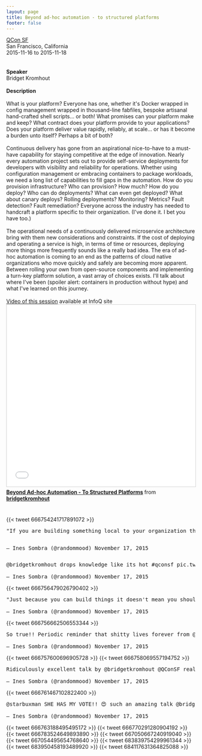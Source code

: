 ```yaml
---
layout: page
title: Beyond ad-hoc automation - to structured platforms
footer: false
---
```


<div class="views-field views-field-nothing">        <span class="field-content views-field-field-details"><a href="https://qconsf.com/sf2015/speakers/bridget-kromhout">QCon SF</a><br>San Francisco, California<br><span class="date-display-start">2015-11-16</span> to <span class="date-display-end">2015-11-18</span></span></div>
<br>

<br>
<b>Speaker</b>
<br>
Bridget Kromhout<br>
<br>
<b>Description</b>
<br>
<br>
What is your platform? Everyone has one, whether it's Docker wrapped in config management wrapped in thousand-line fabfiles, bespoke artisanal hand-crafted shell scripts… or both! What promises can your platform make and keep? What contract does your platform provide to your applications? Does your platform deliver value rapidly, reliably, at scale... or has it become a burden unto itself? Perhaps a bit of both?

<br>
<br>
Continuous delivery has gone from an aspirational nice-to-have to a must-have capability for staying competitive at the edge of innovation. Nearly every automation project sets out to provide self-service deployments for developers with visibility and reliability for operations. Whether using configuration management or embracing containers to package workloads, we need a long list of capabilities to fill gaps in the automation. How do you provision infrastructure? Who can provision? How much? How do you deploy? Who can do deployments? What can even get deployed? What about canary deploys? Rolling deployments? Monitoring? Metrics? Fault detection? Fault remediation? Everyone across the industry has needed to handcraft a platform specific to their organization. (I've done it. I bet you have too.)
<br>
<br>
The operational needs of a continuously delivered microservice architecture bring with them new considerations and constraints. If the cost of deploying and operating a service is high, in terms of time or resources, deploying more things more frequently sounds like a really bad idea. The era of ad-hoc automation is coming to an end as the patterns of cloud native organizations who move quickly and safely are becoming more apparent. Between rolling your own from open-source components and implementing a turn-key platform solution, a vast array of choices exists. I'll talk about where I've been (spoiler alert: containers in production without hype) and what I've learned on this journey.
<br>
<br>
<a href="http://www.infoq.com/presentations/devops-tools-platforms">Video of this session</a> available at InfoQ site
<br>
<iframe src="//www.slideshare.net/slideshow/embed_code/key/zAyCIEaxqVqj3q" width="595" height="485" frameborder="0" marginwidth="0" marginheight="0" scrolling="no" style="border:1px solid #CCC; border-width:1px; margin-bottom:5px; max-width: 100%;" allowfullscreen> </iframe> <div style="margin-bottom:5px"> <strong> <a href="//www.slideshare.net/bridgetkromhout/beyond-adhoc-automation-to-structured-platforms" title="Beyond Ad-hoc Automation - To Structured Platforms" target="_blank">Beyond Ad-hoc Automation - To Structured Platforms</a> </strong> from <strong><a href="//www.slideshare.net/bridgetkromhout" target="_blank">bridgetkromhout</a></strong> </div>

<br>
<br>
{{< tweet 666754241717891072 >}}
<pre>
"If you are building something local to your organization then your expertise becomes local to your organization" @bridgetkromhout #qconsf

— Ines Sombra (@randommood) November 17, 2015
</pre>

<pre>
@bridgetkromhout drops knowledge like its hot #qconsf pic.twitter.com/8VOe3lSy8N

— Ines Sombra (@randommood) November 17, 2015
</pre>

{{< tweet 666756479026790402 >}}

<pre>
"Just because you can build things it doesn't mean you should" the wisdom of @bridgetkromhout #QConSF pic.twitter.com/w6FVR71jNt

— Ines Sombra (@randommood) November 17, 2015
</pre>

{{< tweet 666756662506553344 >}}

<pre>
So true!! Periodic reminder that shitty lives forever from @littleidea & @bridgetkromhout #QConSF pic.twitter.com/5sM0SrRyb9

— Ines Sombra (@randommood) November 17, 2015
</pre>

{{< tweet 666757600696905728 >}}
{{< tweet 666758069557194752 >}}

<pre>
Ridiculously excellent talk by @bridgetkromhout @QConSF really hoping the video will be out soon #mustwatch

— Ines Sombra (@randommood) November 17, 2015
</pre>

{{< tweet 666761467102822400 >}}

<pre>
@starbuxman SHE HAS MY VOTE!! 😍 such an amazing talk @bridgetkromhout @caseywest

— Ines Sombra (@randommood) November 17, 2015
</pre>

{{< tweet 666763188495495172 >}}
{{< tweet 666770291280904192 >}}
{{< tweet 666783524649893890 >}}
{{< tweet 667050667240919040 >}}
{{< tweet 667054495654768640 >}}
{{< tweet 683839754299961344 >}}
{{< tweet 683950458193489920 >}}
{{< tweet 684117631364825088 >}}
